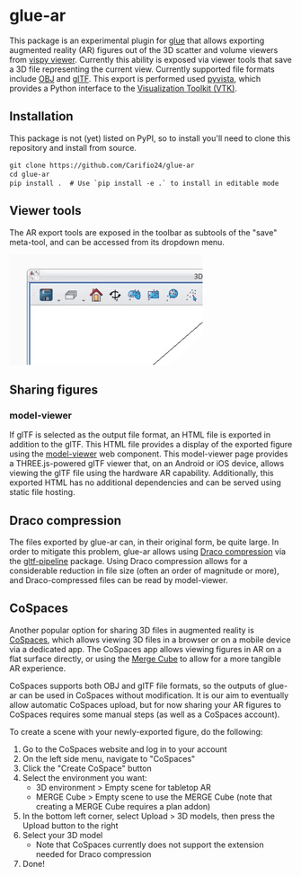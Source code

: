 # glue-ar

This package is an experimental plugin for [glue](<ttps://glueviz.org/>) that allows exporting augmented reality (AR)
figures out of the 3D scatter and volume viewers from [vispy viewer](https://github.com/glue-viz/glue-vispy-viewers>).
Currently this ability is exposed via viewer tools that save a 3D file representing the current view. Currently supported
file formats include [OBJ](https://en.wikipedia.org/wiki/Wavefront_.obj_file) and [glTF](https://www.khronos.org/gltf/).
This export is performed used [pyvista](https://pyvista.org/), which provides a Python interface to the [Visualization Toolkit (VTK)](https://vtk.org/).


## Installation

This package is not (yet) listed on PyPI, so to install you'll need to clone this repository and install from source.

```
git clone https://github.com/Carifio24/glue-ar
cd glue-ar
pip install .  # Use `pip install -e .` to install in editable mode
```


## Viewer tools

The AR export tools are exposed in the toolbar as subtools of the "save" meta-tool, and can be accessed from its dropdown menu.

![Qt viewer tool](https://raw.githubusercontent.com/Carifio24/glue-ar/master/doc/viewer_tool.gif)

## Sharing figures

### model-viewer

If glTF is selected as the output file format, an HTML file is exported in addition to the glTF. This HTML file provides a display
of the exported figure using the [model-viewer](https://modelviewer.dev) web component. This model-viewer page provides a THREE.js-powered
glTF viewer that, on an Android or iOS device, allows viewing the glTF file using the hardware AR capability. Additionally, this exported HTML
has no additional dependencies and can be served using static file hosting.

## Draco compression

The files exported by glue-ar can, in their original form, be quite large. In order to mitigate this problem, glue-ar allows using 
[Draco compression](https://google.github.io/draco/) via the [gltf-pipeline](https://github.com/CesiumGS/gltf-pipeline) package. Using Draco compression
allows for a considerable reduction in file size (often an order of magnitude or more), and Draco-compressed files can be read by model-viewer.

## CoSpaces

Another popular option for sharing 3D files in augmented reality is [CoSpaces](https://www.cospaces.io), which allows viewing 3D files in a browser
or on a mobile device via a dedicated app. The CoSpaces app allows viewing figures in AR on a flat surface directly, or using the [Merge Cube](https://mergeedu.com/cube)
to allow for a more tangible AR experience.

CoSpaces supports both OBJ and glTF file formats, so the outputs of glue-ar can be used in CoSpaces without modification. It is our aim to eventually allow
automatic CoSpaces upload, but for now sharing your AR figures to CoSpaces requires some manual steps (as well as a CoSpaces account).

To create a scene with your newly-exported figure, do the following:
1. Go to the CoSpaces website and log in to your account
2. On the left side menu, navigate to "CoSpaces"
3. Click the "Create CoSpace" button
4. Select the environment you want:
    * 3D environment > Empty scene for tabletop AR
    * MERGE Cube > Empty scene to use the MERGE Cube (note that creating a MERGE Cube requires a plan addon)
5. In the bottom left corner, select Upload > 3D models, then press the Upload button to the right
6. Select your 3D model
    * Note that CoSpaces currently does not support the extension needed for Draco compression
7. Done!
